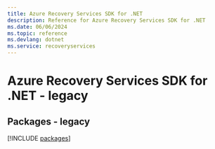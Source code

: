 ```yaml
---
title: Azure Recovery Services SDK for .NET
description: Reference for Azure Recovery Services SDK for .NET
ms.date: 06/06/2024
ms.topic: reference
ms.devlang: dotnet
ms.service: recoveryservices
---
```

# Azure Recovery Services SDK for .NET - legacy
## Packages - legacy
[!INCLUDE [packages](recovery-services-index.md)]